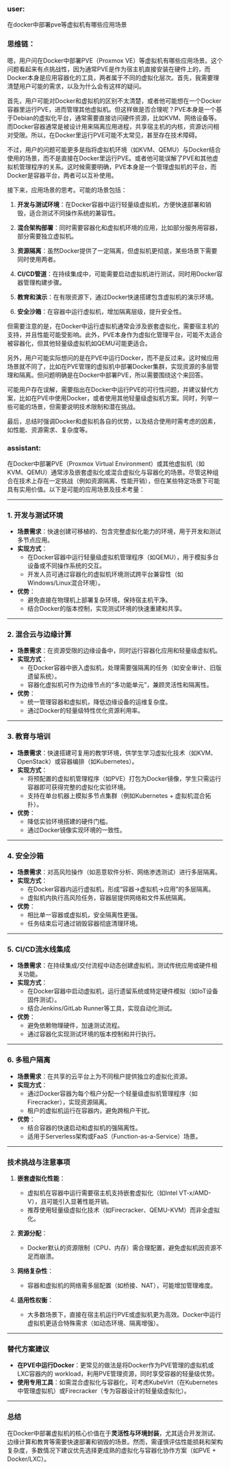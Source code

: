 ### user: 

在docker中部署pve等虚拟机有哪些应用场景

### 思维链：

嗯，用户问在Docker中部署PVE（Proxmox VE）等虚拟机有哪些应用场景。这个问题看起来有点挑战性，因为通常PVE是作为宿主机直接安装在硬件上的，而Docker本身是应用容器化的工具，两者属于不同的虚拟化层次。首先，我需要理清楚用户可能的需求，以及为什么会有这样的疑问。

首先，用户可能对Docker和虚拟机的区别不太清楚，或者他可能想在一个Docker容器里运行PVE，进而管理其他虚拟机。但这样做是否合理呢？PVE本身是一个基于Debian的虚拟化平台，通常需要直接访问硬件资源，比如KVM、网络设备等。而Docker容器通常是被设计用来隔离应用进程，共享宿主机的内核，资源访问相对受限。所以，在Docker里运行PVE可能不太常见，甚至存在技术障碍。

不过，用户的问题可能更多是指将虚拟机环境（如KVM、QEMU）与Docker结合使用的场景，而不是直接在Docker里运行PVE。或者他可能误解了PVE和其他虚拟机管理程序的关系。这时候需要明确，PVE本身是一个管理虚拟机的平台，而Docker是容器平台，两者可以互补使用。

接下来，应用场景的思考。可能的场景包括：

1. **开发与测试环境**：在Docker容器中运行轻量级虚拟机，方便快速部署和销毁，适合测试不同操作系统的兼容性。

2. **混合架构部署**：同时需要容器化和虚拟机环境的应用，比如部分服务用容器，部分需要独立虚拟机。

3. **资源隔离**：虽然Docker提供了一定隔离，但虚拟机更彻底，某些场景下需要同时使用两者。

4. **CI/CD管道**：在持续集成中，可能需要启动虚拟机进行测试，同时用Docker容器管理构建步骤。

5. **教育和演示**：在有限资源下，通过Docker快速搭建包含虚拟机的演示环境。

6. **安全沙箱**：在容器中运行虚拟机，增加隔离层级，提升安全性。

但需要注意的是，在Docker中运行虚拟机通常会涉及嵌套虚拟化，需要宿主机的支持，并且性能可能受影响。此外，PVE本身作为虚拟化管理平台，可能不太适合被容器化，但其他轻量级虚拟机如QEMU可能更适合。

另外，用户可能实际想问的是在PVE中运行Docker，而不是反过来。这时候应用场景就不同了，比如在PVE管理的虚拟机中部署Docker集群，实现资源的多层管理和隔离。但问题明确是在Docker中部署PVE，所以需要围绕这个来回答。

可能用户存在误解，需要指出在Docker中运行PVE的可行性问题，并建议替代方案，比如在PVE中使用Docker，或者使用其他轻量级虚拟机方案。同时，列举一些可能的场景，但需要说明技术限制和潜在挑战。

最后，总结时强调Docker和虚拟机各自的优势，以及结合使用时需考虑的因素，如性能、资源需求、复杂度等。

### assistant: 

在Docker中部署PVE（Proxmox Virtual Environment）或其他虚拟机（如KVM、QEMU）通常涉及嵌套虚拟化或混合虚拟化与容器化的场景。尽管这种组合在技术上存在一定挑战（例如资源隔离、性能开销），但在某些特定场景下可能具有实用价值。以下是可能的应用场景及技术考量：

---

### **1. 开发与测试环境**
- **场景需求**：快速创建可移植的、包含完整虚拟化能力的环境，用于开发和测试多节点应用。
- **实现方式**：
  - 在Docker容器中运行轻量级虚拟机管理程序（如QEMU），用于模拟多台设备或不同操作系统的交互。
  - 开发人员可通过容器化的虚拟机环境测试跨平台兼容性（如Windows/Linux混合环境）。
- **优势**：
  - 避免直接在物理机上部署复杂环境，保持宿主机干净。
  - 结合Docker的版本控制，实现测试环境的快速重建和共享。

---

### **2. 混合云与边缘计算**
- **场景需求**：在资源受限的边缘设备中，同时运行容器化应用和轻量级虚拟机。
- **实现方式**：
  - 在Docker容器中嵌入虚拟机，处理需要强隔离的任务（如安全审计、旧版遗留系统）。
  - 容器化虚拟机可作为边缘节点的“多功能单元”，兼顾灵活性和隔离性。
- **优势**：
  - 统一管理容器和虚拟机，降低边缘设备的运维复杂度。
  - 通过Docker的轻量级特性优化资源利用率。

---

### **3. 教育与培训**
- **场景需求**：快速搭建可复用的教学环境，供学生学习虚拟化技术（如KVM、OpenStack）或容器编排（如Kubernetes）。
- **实现方式**：
  - 将预配置的虚拟机管理程序（如PVE）打包为Docker镜像，学生只需运行容器即可获得完整的虚拟化实验环境。
  - 支持在单台机器上模拟多节点集群（例如Kubernetes + 虚拟机混合拓扑）。
- **优势**：
  - 降低实验环境搭建的硬件门槛。
  - 通过Docker镜像实现环境的一致性。

---

### **4. 安全沙箱**
- **场景需求**：对高风险操作（如恶意软件分析、网络渗透测试）进行多层隔离。
- **实现方式**：
  - 在Docker容器内运行虚拟机，形成“容器→虚拟机→应用”的多层隔离。
  - 虚拟机内执行高风险任务，容器层提供网络和文件系统隔离。
- **优势**：
  - 相比单一容器或虚拟机，安全隔离性更强。
  - 任务结束后可通过销毁容器彻底清理环境。

---

### **5. CI/CD流水线集成**
- **场景需求**：在持续集成/交付流程中动态创建虚拟机，测试传统应用或硬件相关功能。
- **实现方式**：
  - 在Docker容器中启动虚拟机，运行遗留系统或特定硬件模拟（如IoT设备固件测试）。
  - 结合Jenkins/GitLab Runner等工具，实现自动化测试。
- **优势**：
  - 避免依赖物理硬件，加速测试流程。
  - 通过容器化实现测试环境的版本控制和并行执行。

---

### **6. 多租户隔离**
- **场景需求**：在共享的云平台上为不同租户提供独立的虚拟化资源。
- **实现方式**：
  - 通过Docker容器为每个租户分配一个轻量级虚拟机管理程序（如Firecracker），实现资源隔离。
  - 租户的虚拟机运行在容器内，避免跨租户干扰。
- **优势**：
  - 结合容器的快速启动和虚拟机的强隔离性。
  - 适用于Serverless架构或FaaS（Function-as-a-Service）场景。

---

### **技术挑战与注意事项**
1. **嵌套虚拟化性能**：
   - 虚拟机在容器中运行需要宿主机支持嵌套虚拟化（如Intel VT-x/AMD-V），且可能引入显著性能开销。
   - 推荐使用轻量级虚拟化技术（如Firecracker、QEMU-KVM）而非全虚拟化。

2. **资源分配**：
   - Docker默认的资源限制（CPU、内存）需合理配置，避免虚拟机因资源不足而崩溃。

3. **网络复杂性**：
   - 容器和虚拟机的网络需多层配置（如桥接、NAT），可能增加管理难度。

4. **适用性权衡**：
   - 大多数场景下，直接在宿主机运行PVE或虚拟机更为高效。Docker中运行虚拟机更适合特殊需求（如动态环境、隔离增强）。

---

### **替代方案建议**
- **在PVE中运行Docker**：更常见的做法是将Docker作为PVE管理的虚拟机或LXC容器内的 workload，利用PVE管理资源，同时享受容器的轻量级优势。
- **使用专用工具**：如需混合虚拟化与容器化，可考虑KubeVirt（在Kubernetes中管理虚拟机）或Firecracker（专为容器设计的轻量级虚拟化）。

---

### **总结**
在Docker中部署虚拟机的核心价值在于**灵活性与环境封装**，尤其适合开发测试、边缘计算和教育等需要快速部署和销毁的场景。然而，需谨慎评估性能损耗和架构复杂度，多数情况下建议优先选择更成熟的虚拟化与容器化协作方案（如PVE + Docker/LXC）。
